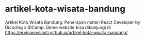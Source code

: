 # artikel-kota-wisata-bandung
Artikel Kota Wisata Bandung.
Penerapan materi React Developer by Dicoding x IDCamp.
Demo website bisa dikunjungi di https://ervinanovlianti.github.io/artikel-kota-wisata-bandung/
